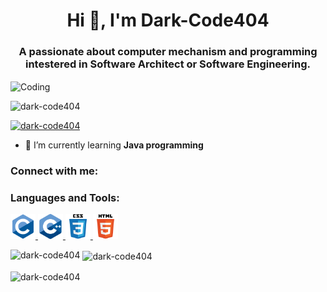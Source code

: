 <h1 align="center">Hi 👋, I'm Dark-Code404</h1>
<h3 align="center">A passionate about computer mechanism and programming intestered in Software Architect or Software Engineering.</h3>
<img align="center" alt="Coding" width="1000" height="500" src="https://as2.ftcdn.net/v2/jpg/03/13/40/45/1000_F_313404541_e9YZ3pht6oEEkMXuhxTboqXA2B2ShNnC.jpg">


<p align="left"> <img src="https://komarev.com/ghpvc/?username=dark-code404&label=Profile%20views&color=0e75b6&style=flat" alt="dark-code404" /> </p>

<p align="left"> <a href="https://github.com/ryo-ma/github-profile-trophy"><img src="https://github-profile-trophy.vercel.app/?username=dark-code404" alt="dark-code404" /></a> </p>

- 🌱 I’m currently learning **Java programming**

<h3 align="left">Connect with me:</h3>
<p align="left">
</p>

<h3 align="left">Languages and Tools:</h3>
<p align="left"> <a href="https://www.cprogramming.com/" target="_blank" rel="noreferrer"> <img src="https://raw.githubusercontent.com/devicons/devicon/master/icons/c/c-original.svg" alt="c" width="40" height="40"/> </a> <a href="https://www.w3schools.com/cpp/" target="_blank" rel="noreferrer"> <img src="https://raw.githubusercontent.com/devicons/devicon/master/icons/cplusplus/cplusplus-original.svg" alt="cplusplus" width="40" height="40"/> </a> <a href="https://www.w3schools.com/css/" target="_blank" rel="noreferrer"> <img src="https://raw.githubusercontent.com/devicons/devicon/master/icons/css3/css3-original-wordmark.svg" alt="css3" width="40" height="40"/> </a> <a href="https://www.w3.org/html/" target="_blank" rel="noreferrer"> <img src="https://raw.githubusercontent.com/devicons/devicon/master/icons/html5/html5-original-wordmark.svg" alt="html5" width="40" height="40"/> </a> </p>

<p><img align="left" src="https://github-readme-stats.vercel.app/api/top-langs?username=dark-code404&show_icons=true&locale=en&layout=compact" alt="dark-code404" /></p>

<p>&nbsp;<img align="center" src="https://github-readme-stats.vercel.app/api?username=dark-code404&show_icons=true&locale=en" alt="dark-code404" /></p>

<p><img align="center" src="https://github-readme-streak-stats.herokuapp.com/?user=dark-code404&" alt="dark-code404" /></p>
